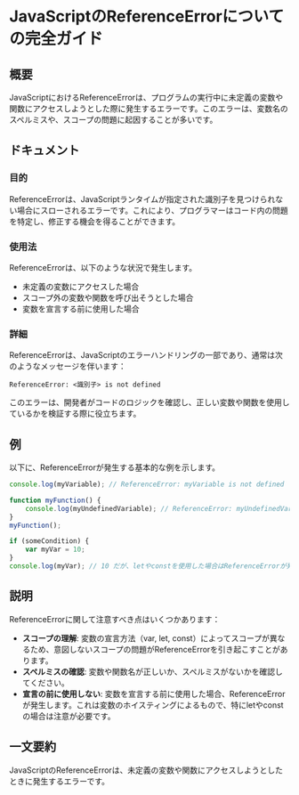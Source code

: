 <!--
Meta Description: # JavaScriptのReferenceErrorについての完全ガイド ## 概要 JavaScriptにおけるReferenceErrorは、プログラムの実行中に未定義の変数や関数にアクセスしようとした際に発生するエラーです。このエラーは、変数名のスペルミスや、スコープの問題に起因することが多...
Meta Keywords: referenceerrorは, referenceerror, not, defined, javascript
-->

# JavaScriptのReferenceErrorについての完全ガイド

## 概要
JavaScriptにおけるReferenceErrorは、プログラムの実行中に未定義の変数や関数にアクセスしようとした際に発生するエラーです。このエラーは、変数名のスペルミスや、スコープの問題に起因することが多いです。

## ドキュメント
### 目的
ReferenceErrorは、JavaScriptランタイムが指定された識別子を見つけられない場合にスローされるエラーです。これにより、プログラマーはコード内の問題を特定し、修正する機会を得ることができます。

### 使用法
ReferenceErrorは、以下のような状況で発生します。
- 未定義の変数にアクセスした場合
- スコープ外の変数や関数を呼び出そうとした場合
- 変数を宣言する前に使用した場合

### 詳細
ReferenceErrorは、JavaScriptのエラーハンドリングの一部であり、通常は次のようなメッセージを伴います：
```
ReferenceError: <識別子> is not defined
```
このエラーは、開発者がコードのロジックを確認し、正しい変数や関数を使用しているかを検証する際に役立ちます。

## 例
以下に、ReferenceErrorが発生する基本的な例を示します。

```javascript
console.log(myVariable); // ReferenceError: myVariable is not defined
```

```javascript
function myFunction() {
    console.log(myUndefinedVariable); // ReferenceError: myUndefinedVariable is not defined
}
myFunction();
```

```javascript
if (someCondition) {
    var myVar = 10;
}
console.log(myVar); // 10 だが、letやconstを使用した場合はReferenceErrorが発生します
```

## 説明
ReferenceErrorに関して注意すべき点はいくつかあります：

- **スコープの理解**: 変数の宣言方法（var, let, const）によってスコープが異なるため、意図しないスコープの問題がReferenceErrorを引き起こすことがあります。
- **スペルミスの確認**: 変数や関数名が正しいか、スペルミスがないかを確認してください。
- **宣言の前に使用しない**: 変数を宣言する前に使用した場合、ReferenceErrorが発生します。これは変数のホイスティングによるもので、特にletやconstの場合は注意が必要です。

## 一文要約
JavaScriptのReferenceErrorは、未定義の変数や関数にアクセスしようとしたときに発生するエラーです。